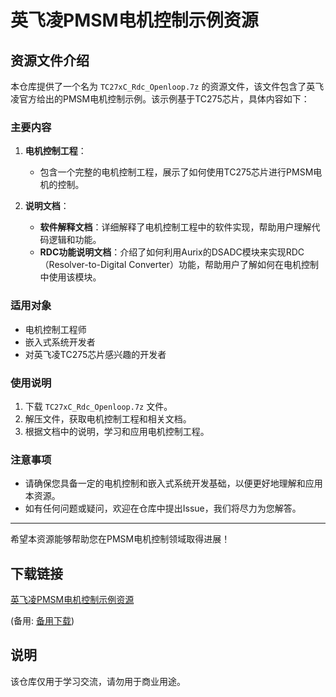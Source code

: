 # 英飞凌PMSM电机控制示例资源

## 资源文件介绍

本仓库提供了一个名为 `TC27xC_Rdc_Openloop.7z` 的资源文件，该文件包含了英飞凌官方给出的PMSM电机控制示例。该示例基于TC275芯片，具体内容如下：

### 主要内容

1. **电机控制工程**：
   - 包含一个完整的电机控制工程，展示了如何使用TC275芯片进行PMSM电机的控制。

2. **说明文档**：
   - **软件解释文档**：详细解释了电机控制工程中的软件实现，帮助用户理解代码逻辑和功能。
   - **RDC功能说明文档**：介绍了如何利用Aurix的DSADC模块来实现RDC（Resolver-to-Digital Converter）功能，帮助用户了解如何在电机控制中使用该模块。

### 适用对象

- 电机控制工程师
- 嵌入式系统开发者
- 对英飞凌TC275芯片感兴趣的开发者

### 使用说明

1. 下载 `TC27xC_Rdc_Openloop.7z` 文件。
2. 解压文件，获取电机控制工程和相关文档。
3. 根据文档中的说明，学习和应用电机控制工程。

### 注意事项

- 请确保您具备一定的电机控制和嵌入式系统开发基础，以便更好地理解和应用本资源。
- 如有任何问题或疑问，欢迎在仓库中提出Issue，我们将尽力为您解答。

---

希望本资源能够帮助您在PMSM电机控制领域取得进展！

## 下载链接
[英飞凌PMSM电机控制示例资源](https://pan.quark.cn/s/48d794d0d9b0) 

(备用: [备用下载](https://pan.baidu.com/s/11gutDeJQejkRQ1A7tuTwjg?pwd=1234))

## 说明

该仓库仅用于学习交流，请勿用于商业用途。
